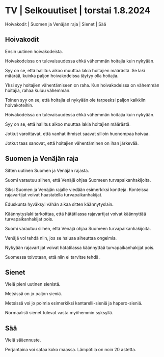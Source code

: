 # TV \| Selkouutiset \| torstai 1.8.2024

Hoivakodit \| Suomen ja Venäjän raja \| Sienet \| Sää

## Hoivakodit

Ensin uutinen hoivakodeista.

Hoivakodeissa on tulevaisuudessa ehkä vähemmän hoitajia kuin nykyään.

Syy on se, että hallitus aikoo muuttaa lakia hoitajien määrästä. Se laki määrää, kuinka paljon hoivakodeissa täytyy olla hoitajia.

Yksi syy hoitajien vähentämiseen on raha. Kun hoivakodeissa on vähemmän hoitajia, rahaa kuluu vähemmän.

Toinen syy on se, että hoitajia ei nykyään ole tarpeeksi paljon kaikkiin hoivakoteihin.

Hoivakodeissa on tulevaisuudessa ehkä vähemmän hoitajia kuin nykyään.

Syy on se, että hallitus aikoo muuttaa lakia hoitajien määrästä.

Jotkut varoittavat, että vanhat ihmiset saavat silloin huonompaa hoivaa.

Jotkut taas sanovat, että hoitajien vähentäminen on ihan järkevää.

## Suomen ja Venäjän raja

Sitten uutinen Suomen ja Venäjän rajasta.

Suomi varautuu siihen, että Venäjä ohjaa Suomeen turvapaikanhakijoita.

Siksi Suomen ja Venäjän rajalle viedään esimerkiksi kontteja. Konteissa rajavartijat voivat haastatella turvapaikanhakijat.

Eduskunta hyväksyi vähän aikaa sitten käännytyslain.

Käännytyslaki tarkoittaa, että hätätilassa rajavartijat voivat käännyttää turvapaikanhakijat pois.

Suomi varautuu siihen, että Venäjä ohjaa Suomeen turvapaikanhakijoita.

Venäjä voi tehdä niin, jos se haluaa aiheuttaa ongelmia.

Nykyään rajavartijat voivat hätätilassa käännyttää turvapaikanhakijat pois.

Suomessa toivotaan, että niin ei tarvitse tehdä.

## Sienet

Vielä pieni uutinen sienistä.

Metsissä on jo paljon sieniä.

Metsissä voi jo poimia esimerkiksi kantarelli-sieniä ja hapero-sieniä.

Normaalisti sienet tulevat vasta myöhemmin syksyllä.

## Sää

Vielä sääennuste.

Perjantaina voi sataa koko maassa. Lämpötila on noin 20 astetta.

